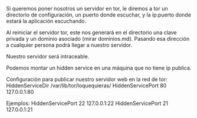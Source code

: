 Si queremos poner nosotros un servidor en tor, le diremos a tor un directorio de configuración, un puerto donde escuchar, y la ip:puerto donde estará la aplicación escuchando.

Al reiniciar el servidor tor, este nos generará en el directorio una clave privada y un dominio asociado (mirar dominios.md).
Pasando esa dirección a cualquier persona podrá llegar a nuestro servidor.

Nuestro servidor será intraceable.

Podemos montar un hidden service en una máquina que no tiene ip publica.

Configuración para publicar nuestro servidor web en la red de tor:
HiddenServiceDir /var/lib/tor/loquequieras/
HiddenServicePort 80 127.0.0.1:80

Ejemplos:
HiddenServicePort 22 127.0.0.1:22
HiddenServicePort 21 127.0.0.1:21

